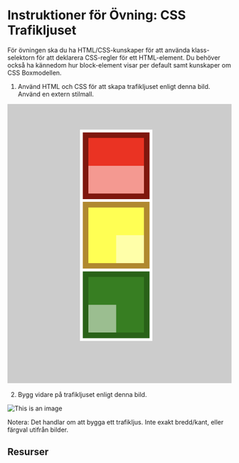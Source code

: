 # Instruktioner för Övning: CSS Trafikljuset

För övningen ska du ha HTML/CSS-kunskaper för att använda klass-selektorn för att deklarera CSS-regler för ett HTML-element. Du behöver också ha kännedom hur block-element visar per default samt kunskaper om CSS Boxmodellen. 

1. Använd HTML och CSS för att skapa trafikljuset enligt denna bild. Använd en extern stilmall.

![This is an image](https://github.com/chasacademy-sandra-larsson/css-basic--traffic-light/blob/main/CSS-trafficlight-bonus.png)

2. Bygg vidare på trafikljuset enligt denna bild.

![This is an image](https://myoctocat.com/assets/images/base-octocat.svg)

Notera: Det handlar om att bygga ett trafikljus. Inte exakt bredd/kant, eller färgval utifrån bilder.

## Resurser



